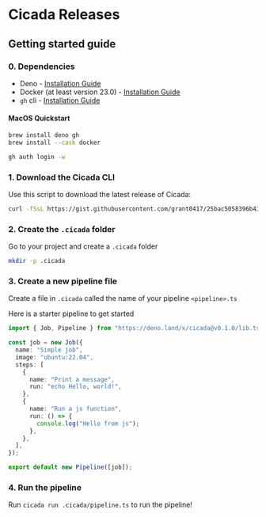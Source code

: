 # Cicada Releases

## Getting started guide

### 0. Dependencies

- Deno -
  [Installation Guide](https://deno.land/manual@v1.32.1/getting_started/installation)
- Docker (at least version 23.0) -
  [Installation Guide](https://docs.docker.com/desktop/)
- `gh` cli - [Installation Guide](https://github.com/cli/cli#installation)

#### MacOS Quickstart

```bash
brew install deno gh
brew install --cask docker

gh auth login -w
```

### 1. Download the Cicada CLI

Use this script to download the latest release of Cicada:

```bash
curl -fSsL https://gist.githubusercontent.com/grant0417/25bac5058396b43eabfdb6cb5d63fa44/raw/ | sh
```

### 2. Create the `.cicada` folder

Go to your project and create a `.cicada` folder

```bash
mkdir -p .cicada
```

### 3. Create a new pipeline file

Create a file in `.cicada` called the name of your pipeline `<pipeline>.ts`

Here is a starter pipeline to get started

```ts
import { Job, Pipeline } from "https://deno.land/x/cicada@v0.1.0/lib.ts";

const job = new Job({
  name: "Simple job",
  image: "ubuntu:22.04",
  steps: [
    {
      name: "Print a message",
      run: "echo Hello, world!",
    },
    {
      name: "Run a js function",
      run: () => {
        console.log("Hello from js");
      },
    },
  ],
});

export default new Pipeline([job]);
```

### 4. Run the pipeline

Run `cicada run .cicada/pipeline.ts` to run the pipeline!
